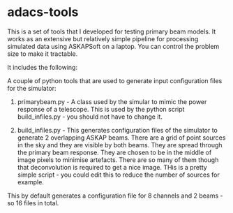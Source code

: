 # adacs-tools

This is a set of tools that I developed for testing primary beam models. It works as an extensive but relatively simple pipeline for processing simulated data using ASKAPSoft on a laptop. You can control the problem size to make it tractable.

It includes the following:

A couple of python tools that are used to generate input configuration files for the simulator:

1) primarybeam.py - A class used by the simular to mimic the power response of a telescope. This is used by the python script build_infiles.py - you should not have to change it.

2) build_infiles.py - This generates configuration files of the simulator to generate 2 overlapping ASKAP beams. There are a grid of point sources in the sky and they are visible by both beams. They are spread through the primary beam response. They are chosen to be in the middle of image pixels to minimise artefacts. There are so many of them though that deconvolution is required to get a nice image. THis is a pretty simple script - you could edit this to reduce the number of sources for example.

This by default generates a configuration file for 8 channels and 2 beams - so 16 files in total.


